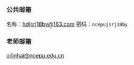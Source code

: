 ### 公共邮箱
名称：[hdjsrj18by@163.com](mailto:hdjsrj18by@163.com)
密码：```ncepujsrj18by```

### 老师邮箱
[qilinhai@ncepu.edu.cn](mailto:qilinhai@ncepu.edu.cn)
